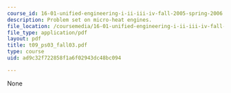 ```yaml
---
course_id: 16-01-unified-engineering-i-ii-iii-iv-fall-2005-spring-2006
description: Problem set on micro-heat engines.
file_location: /coursemedia/16-01-unified-engineering-i-ii-iii-iv-fall-2005-spring-2006/ad9c32f722858f1a6f02943dc48bc094_t09_ps03_fall03.pdf
file_type: application/pdf
layout: pdf
title: t09_ps03_fall03.pdf
type: course
uid: ad9c32f722858f1a6f02943dc48bc094

---
```

None